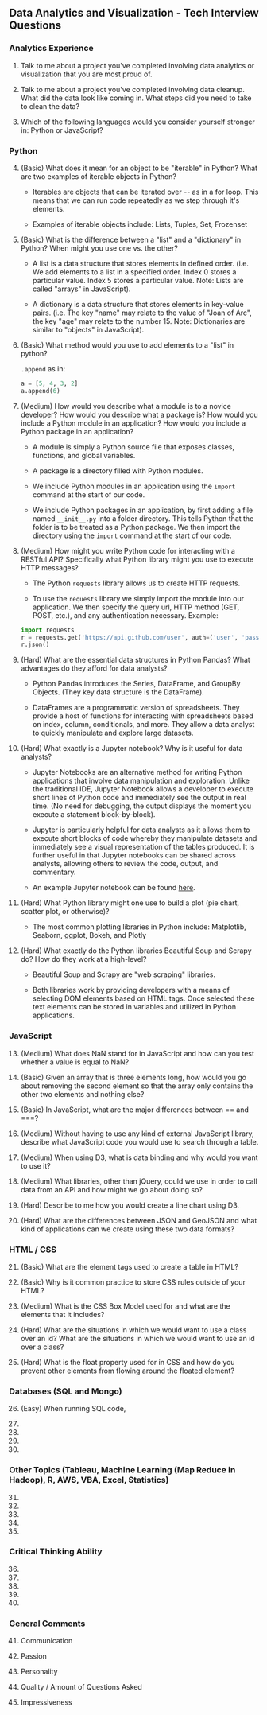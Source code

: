 ## Data Analytics and Visualization - Tech Interview Questions

### Analytics Experience 

1. Talk to me about a project you've completed involving data analytics or visualization that you are most proud of.

2. Talk to me about a project you've completed involving data cleanup. What did the data look like coming in. What steps did you need to take to clean the data?

3. Which of the following languages would you consider yourself stronger in: Python or JavaScript?

### Python 

4. (Basic) What does it mean for an object to be "iterable" in Python? What are two examples of iterable objects in Python?

    - Iterables are objects that can be iterated over -- as in a for loop. This means that we can run code repeatedly as we step through it's elements.

    - Examples of iterable objects include: Lists, Tuples, Set, Frozenset

5. (Basic) What is the difference between a "list" and a "dictionary" in Python? When might you use one vs. the other?

    - A list is a data structure that stores elements in defined order. (i.e. We add elements to a list in a specified order. Index 0 stores a particular value. Index 5 stores a particular value. Note: Lists are called "arrays" in JavaScript).

    - A dictionary is a data structure that stores elements in key-value pairs. (i.e. The key "name" may relate to the value of "Joan of Arc", the key "age" may relate to the number 15. Note: Dictionaries are similar to "objects" in JavaScript).

6. (Basic) What method would you use to add elements to a "list" in python?
    
    `.append` as in:
    
    ```python
    a = [5, 4, 3, 2] 
    a.append(6)
    ```

7. (Medium) How would you describe what a module is to a novice developer? How would you describe what a package is? How would you include a Python module in an application? How would you include a Python package in an application?

    - A module is simply a Python source file that exposes classes, functions, and global variables. 

    - A package is a directory filled with Python modules.

    - We include Python modules in an application using the `import` command at the start of our code.

    - We include Python packages in an application, by first adding a file named `__init__.py` into a folder directory. This tells Python that the folder is to be treated as a Python package. We then import the directory using the `import` command at the start of our code. 

8. (Medium) How might you write Python code for interacting with a RESTful API? Specifically what Python library might you use to execute HTTP messages?

    - The Python `requests` library allows us to create HTTP requests. 

    - To use the `requests` library we simply import the module into our application. We then specify the query url, HTTP method (GET, POST, etc.), and any authentication necessary. Example:

    ```python
    import requests
    r = requests.get('https://api.github.com/user', auth=('user', 'pass'))
    r.json()
    ```

9. (Hard) What are the essential data structures in Python Pandas? What advantages do they afford for data analysts?

    - Python Pandas introduces the Series, DataFrame, and GroupBy Objects. (They key data structure is the DataFrame).

    - DataFrames are a programmatic version of spreadsheets. They provide a host of functions for interacting with spreadsheets based on index, column, conditionals, and more. They allow a data analyst to quickly manipulate and explore large datasets. 

10. (Hard) What exactly is a Jupyter notebook? Why is it useful for data analysts?

    - Jupyter Notebooks are an alternative method for writing Python applications that involve data manipulation and exploration. Unlike the traditional IDE, Jupyter Notebook allows a developer to execute short lines of Python code and immediately see the output in real time. (No need for debugging, the output displays the moment you execute a statement block-by-block). 

    - Jupyter is particularly helpful for data analysts as it allows them to execute short blocks of code whereby they manipulate datasets and immediately see a visual representation of the tables produced. It is further useful in that Jupyter notebooks can be shared across analysts, allowing others to review the code, output, and commentary. 

    - An example Jupyter notebook can be found [here](http://nbviewer.jupyter.org/github/Jay-Oh-eN/happy-healthy-hungry/blob/master/h3.ipynb).

11. (Hard) What Python library might one use to build a plot (pie chart, scatter plot, or otherwise)?

    - The most common plotting libraries in Python include: Matplotlib, Seaborn, ggplot, Bokeh, and Plotly

12. (Hard) What exactly do the Python libraries Beautiful Soup and Scrapy do? How do they work at a high-level?

    - Beautiful Soup and Scrapy are "web scraping" libraries.

    - Both libraries work by providing developers with a means of selecting DOM elements based on HTML tags. Once selected these text elements can be stored in variables and utilized in Python applications.

### JavaScript

13. (Medium) What does NaN stand for in JavaScript and how can you test whether a value is equal to NaN?

14. (Basic) Given an array that is three elements long, how would you go about removing the second element so that the array only contains the other two elements and nothing else?

15. (Basic) In JavaScript, what are the major differences between == and ===?

16. (Medium) Without having to use any kind of external JavaScript library, describe what JavaScript code you would use to search through a table.

17. (Medium) When using D3, what is data binding and why would you want to use it?

18. (Medium) What libraries, other than jQuery, could we use in order to call data from an API and how might we go about doing so?

19. (Hard) Describe to me how you would create a line chart using D3.

20. (Hard) What are the differences between JSON and GeoJSON and what kind of applications can we create using these two data formats?

### HTML / CSS

21. (Basic) What are the element tags used to create a table in HTML?

22. (Basic) Why is it common practice to store CSS rules outside of your HTML?

23. (Medium) What is the CSS Box Model used for and what are the elements that it includes?

24. (Hard) What are the situations in which we would want to use a class over an id? What are the situations in which we would want to use an id over a class?

25. (Hard) What is the float property used for in CSS and how do you prevent other elements from flowing around the floated element?

### Databases (SQL and Mongo)

26. (Easy) When running SQL code, 

27.

28.

29.

30.

### Other Topics (Tableau, Machine Learning (Map Reduce in Hadoop), R, AWS, VBA, Excel, Statistics)

31.

32.

33.

34.

35.

### Critical Thinking Ability

36. 

37.

38.

39.

40.

### General Comments

41. Communication

42. Passion

43. Personality

44. Quality / Amount of Questions Asked

45. Impressiveness

